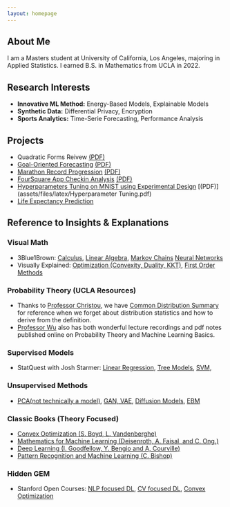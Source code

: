 ```yaml
---
layout: homepage
---
```


## About Me

I am a Masters student at University of California, Los Angeles, majoring in Applied Statistics. I earned B.S. in Mathematics from UCLA in 2022. 

## Research Interests

- **Innovative ML Method:** Energy-Based Models, Explainable Models
- **Synthetic Data:** Differential Privacy, Encryption
- **Sports Analytics:** Time-Serie Forecasting, Performance Analysis



## Projects
- Quadratic Forms Reivew [(PDF)](assets/files/latex/Quadratic_Forms.pdf)
- [Goal-Oriented Forecasting](https://github.com/timc1325/Five_Major_Leagues_Prediction) [(PDF)](assets/files/latex/MAS_Thesis.pdf)
- [Marathon Record Progression](https://github.com/timc1325/Marathon-Record-Progression) [(PDF)](assets/files/latex/Marathon.pdf)
- [FourSquare App Checkin Analysis](https://github.com/timc1325/AppCheckin) [(PDF)](assets/files/latex/AppCheckin.pdf)
- [Hyperparameters Tuning on MNIST using Experimental Design](https://github.com/timc1325/Experimental-Design_MNIST-Hyperparameter-Tuning) [(PDF)](assets/files/latex/Hyperparameter Tuning.pdf)
- [Life Expectancy Prediction](https://github.com/timc1325/Life_Expectancy) 


## Reference to Insights & Explanations
### Visual Math 

- 3Blue1Brown:  [Calculus](https://www.youtube.com/playlist?list=PLZHQObOWTQDMsr9K-rj53DwVRMYO3t5Yr),
                [Linear Algebra](https://www.youtube.com/playlist?list=PLZHQObOWTQDPD3MizzM2xVFitgF8hE_ab),
                [Markov Chains](https://www.youtube.com/watch?v=i3AkTO9HLXo&list=PLM8wYQRetTxBkdvBtz-gw8b9lcVkdXQKV)
                [Neural Networks](https://www.youtube.com/playlist?list=PLZHQObOWTQDNU6R1_67000Dx_ZCJB-3pi)
- Visually Explained:   [Optimization (Convexity, Duality, KKT)](https://www.youtube.com/playlist?list=PLqwozWPBo-FuPu4d9pFOobsCF1vDGdY_I),
                        [First Order Methods](https://www.youtube.com/playlist?list=PLqwozWPBo-FtJ1wfHq47F__ReKfmGLUZP) 

### Probability Theory (UCLA Resources)
-   Thanks to [Professor Christou](http://www.stat.ucla.edu/~nchristo/), we have [Common Distribution Summary](http://www.stat.ucla.edu/~nchristo/statistics100B/stat100b_dist_summary.pdf) for reference when we forget about distribution statistics and how to derive from the definition. 
-  [Professor Wu](http://www.stat.ucla.edu/~ywu) also has both wonderful lecture recordings and pdf notes published online on Probability Theory and Machine Learning Basics. 

### Supervised Models 
- StatQuest with Josh Starmer:  [Linear Regression](https://www.youtube.com/playlist?list=PLblh5JKOoLUIzaEkCLIUxQFjPIlapw8nU),
                                [Tree Models](https://www.youtube.com/playlist?list=PLblh5JKOoLUKAtDViTvRGFpphEc24M-QH), 
                                [SVM](https://www.youtube.com/playlist?list=PLblh5JKOoLUL3IJ4-yor0HzkqDQ3JmJkc), 

### Unsupervised Methods
- [PCA(not technically a model)](https://www.youtube.com/watch?v=FgakZw6K1QQ), [GAN, VAE](https://www.youtube.com/watch?v=5WoItGTWV54), [Diffusion Models](https://www.youtube.com/watch?v=fbLgFrlTnGU), [EBM](https://www.youtube.com/watch?v=Cs_j-oNwGgg)

### Classic Books (Theory Focused)

-   [Convex Optimization (S. Boyd, L. Vandenberghe)](https://web.stanford.edu/~boyd/cvxbook/bv_cvxbook.pdf)
-   [Mathematics for Machine Learning (Deisenroth, A. Faisal, and C. Ong.)](https://mml-book.github.io/)
-   [Deep Learning (I. Goodfellow, Y. Bengio and A, Courville)](https://www.deeplearningbook.org/)
-   [Pattern Recognition and Machine Learning (C. Bishop)](https://www.microsoft.com/en-us/research/uploads/prod/2006/01/Bishop-Pattern-Recognition-and-Machine-Learning-2006.pdf)

### Hidden GEM
- Stanford Open Courses: [NLP focused DL](https://www.youtube.com/playlist?list=PL3FW7Lu3i5Jsnh1rnUwq_TcylNr7EkRe6), [CV focused DL](https://www.youtube.com/playlist?list=PL3FW7Lu3i5JvHM8ljYj-zLfQRF3EO8sYv), [Convex Optimization](https://online.stanford.edu/courses/soe-yeecvx101-convex-optimization)

